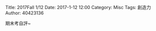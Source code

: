 Title: 2017Fall 1/12
Date: 2017-1-12 12:00
Category: Misc
Tags: 創造力
Author: 40423136



<!-- PELICAN_END_SUMMARY -->

 期末考自評~
